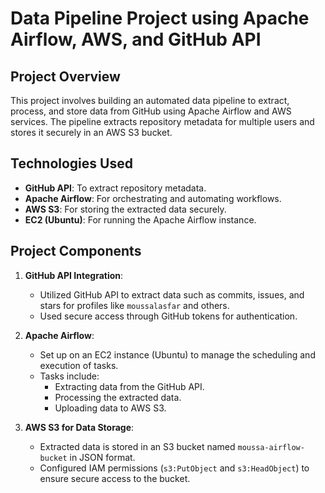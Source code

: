 # Data Pipeline Project using Apache Airflow, AWS, and GitHub API

## Project Overview

This project involves building an automated data pipeline to extract, process, and store data from GitHub using Apache Airflow and AWS services. The pipeline extracts repository metadata for multiple users and stores it securely in an AWS S3 bucket.

## Technologies Used

- **GitHub API**: To extract repository metadata.
- **Apache Airflow**: For orchestrating and automating workflows.
- **AWS S3**: For storing the extracted data securely.
- **EC2 (Ubuntu)**: For running the Apache Airflow instance.

## Project Components

1. **GitHub API Integration**:
   - Utilized GitHub API to extract data such as commits, issues, and stars for profiles like `moussalasfar` and others.
   - Used secure access through GitHub tokens for authentication.

2. **Apache Airflow**:
   - Set up on an EC2 instance (Ubuntu) to manage the scheduling and execution of tasks.
   - Tasks include:
     - Extracting data from the GitHub API.
     - Processing the extracted data.
     - Uploading data to AWS S3.

3. **AWS S3 for Data Storage**:
   - Extracted data is stored in an S3 bucket named `moussa-airflow-bucket` in JSON format.
   - Configured IAM permissions (`s3:PutObject` and `s3:HeadObject`) to ensure secure access to the bucket.

